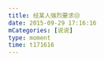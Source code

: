 ```yaml
---
title: 经某人强烈要求😒
date: 2015-09-29 17:16:16
mCategories: [说说]
type: moment
time: t171616
---
```


<div id="pics-20150929171616"></div>

<script src="/lib/moment/pics.js"></script>
<script>
var data = [
    {"link": "2015-09-29_000000.webp", "type": "shuoshuo"},
    {"link": "2015-09-29_000001.webp", "type": "shuoshuo"},
    {"link": "2015-09-29_000002.webp", "type": "shuoshuo"}
];
picsRender(data, "pics-20150929171616");
</script>
